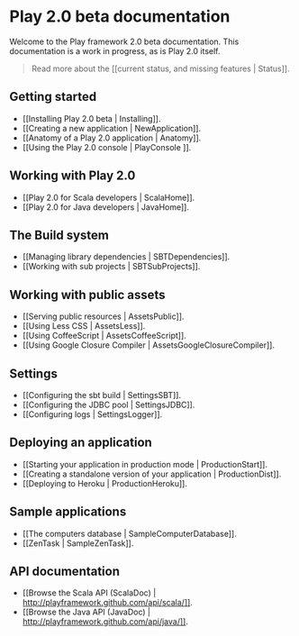 # Play 2.0 beta documentation

Welcome to the Play framework 2.0 beta documentation. This documentation is a work in progress, as is Play 2.0 itself. 

> Read more about the [[current status, and missing features | Status]].

## Getting started

- [[Installing Play 2.0 beta | Installing]].
- [[Creating a new application | NewApplication]].
- [[Anatomy of a Play 2.0 application | Anatomy]].
- [[Using the Play 2.0 console | PlayConsole ]].

## Working with Play 2.0

- [[Play 2.0 for Scala developers | ScalaHome]].
- [[Play 2.0 for Java developers | JavaHome]].

## The Build system

- [[Managing library dependencies | SBTDependencies]].
- [[Working with sub projects | SBTSubProjects]].

## Working with public assets

- [[Serving public resources | AssetsPublic]].
- [[Using Less CSS | AssetsLess]].
- [[Using CoffeeScript | AssetsCoffeeScript]].
- [[Using Google Closure Compiler | AssetsGoogleClosureCompiler]].

## Settings

- [[Configuring the sbt build | SettingsSBT]].
- [[Configuring the JDBC pool | SettingsJDBC]].
- [[Configuring logs | SettingsLogger]].

## Deploying an application

- [[Starting your application in production mode | ProductionStart]].
- [[Creating a standalone version of your application | ProductionDist]].
- [[Deploying to Heroku | ProductionHeroku]].

## Sample applications

- [[The computers database | SampleComputerDatabase]].
- [[ZenTask | SampleZenTask]].

## API documentation

- [[Browse the Scala API (ScalaDoc) | http://playframework.github.com/api/scala/]].
- [[Browse the Java API (JavaDoc) | http://playframework.github.com/api/java/]].
